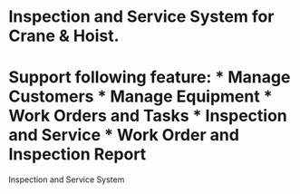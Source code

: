 Inspection and Service System for Crane & Hoist.
================================================
Support following feature:
    * Manage Customers
    * Manage Equipment
    * Work Orders and Tasks
    * Inspection and Service
    * Work Order and Inspection Report
==========

Inspection and Service System
